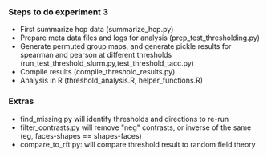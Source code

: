 ### Steps to do experiment 3

- First summarize hcp data (summarize_hcp.py)
- Prepare meta data files and logs for analysis (prep_test_thresholding.py)
- Generate permuted group maps, and generate pickle results for spearman and pearson at different thresholds (run_test_threshold_slurm.py,test_threshold_tacc.py)
- Compile results (compile_threshold_results.py)
- Analysis in R (threshold_analysis.R, helper_functions.R)

### Extras
- find_missing.py will identify thresholds and directions to re-run
- filter_contrasts.py will remove "neg" contrasts, or inverse of the same (eg, faces-shapes == shapes-faces)
- compare_to_rft.py: will compare threshold result to random field theory

